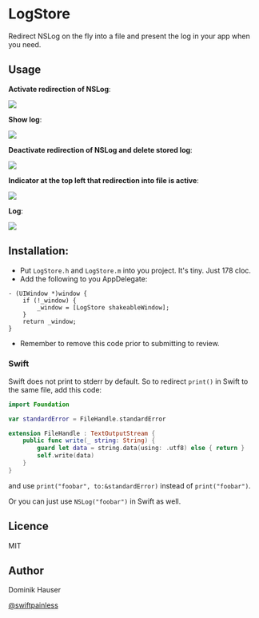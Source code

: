 # LogStore

Redirect NSLog on the fly into a file and present the log in your app when you need.

## Usage

**Activate redirection of NSLog**:

![](https://github.com/dasdom/LogStore/blob/master/screenshots/ActivateLog.gif)

**Show log**:

![](https://github.com/dasdom/LogStore/blob/master/screenshots/ShowLog.gif)

**Deactivate redirection of NSLog and delete stored log**:

![](https://github.com/dasdom/LogStore/blob/master/screenshots/DeactivateLog.gif)

**Indicator at the top left that redirection into file is active**:

![](https://github.com/dasdom/LogStore/blob/master/screenshots/RedirectIndicator.JPG)

**Log**:

![](https://github.com/dasdom/LogStore/blob/master/screenshots/Log.PNG)

## Installation:

- Put `LogStore.h` and `LogStore.m` into you project. It's tiny. Just 178 cloc.
- Add the following to you AppDelegate:

```objc
- (UIWindow *)window {
    if (!_window) {
        _window = [LogStore shakeableWindow];
    }
    return _window;
}
```
- Remember to remove this code prior to submitting to review.

### Swift 

Swift does not print to stderr by default. So to redirect `print()` in Swift to the same file, add this code:
```swift
import Foundation

var standardError = FileHandle.standardError

extension FileHandle : TextOutputStream {
    public func write(_ string: String) {
        guard let data = string.data(using: .utf8) else { return }
        self.write(data)
    }
}
```
and use `print("foobar", to:&standardError)` instead of `print("foobar")`.

Or you can just use `NSLog("foobar")` in Swift as well.

## Licence

MIT

## Author

Dominik Hauser

[@swiftpainless](https://twitter.com/swiftpainless)
